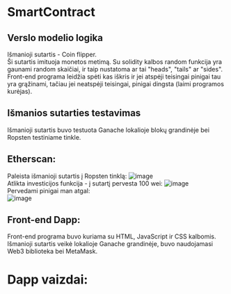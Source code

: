 # SmartContract  
## Verslo modelio logika  
Išmanioji sutartis - Coin flipper.  
Ši sutartis imituoja monetos metimą. Su solidity kalbos random funkcija yra gaunami random skaičiai, ir taip nustatoma ar tai "heads", "tails" ar "sides".  
Front-end programa leidžia spėti kas iškris ir jei atspėji teisingai pinigai tau yra grąžinami, tačiau jei neatspėji teisingai, pinigai dingsta (laimi programos kurėjas).
## Išmanios sutarties testavimas  
Išmanioji sutartis buvo testuota Ganache lokalioje blokų grandinėje bei Ropsten testiniame tinkle.  
## Etherscan:  
Paleista išmanioji sutartis į Ropsten tinklą:
![image](https://user-images.githubusercontent.com/79039786/146455804-245c44ee-f743-44e7-8492-72806c03e39c.png)  
Atlikta investicijos funkcija - į sutartį pervesta 100 wei:
![image](https://user-images.githubusercontent.com/79039786/146455979-d9e3967e-2509-4251-805f-0d8d12c92b9c.png)  
Pervedami pinigai man atgal:  
![image](https://user-images.githubusercontent.com/79039786/146456798-e77dae59-b54e-4352-b1c9-6ac423394625.png)
## Front-end Dapp:  
Front-end programa buvo kuriama su HTML, JavaScript ir CSS kalbomis. Išmanioji sutartis veikė lokalioje Ganache grandinėje, buvo naudojamasi Web3 biblioteka bei MetaMask.  
# Dapp vaizdai:  

